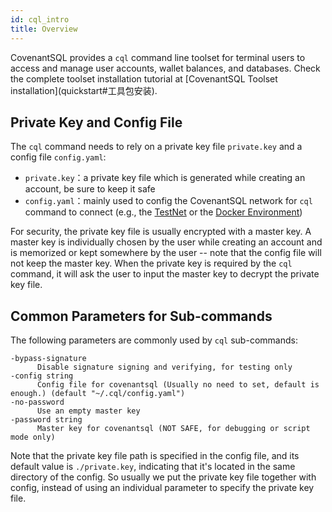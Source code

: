 ```yaml
---
id: cql_intro
title: Overview
---
```


CovenantSQL provides a `cql` command line toolset for terminal users to access and manage user accounts, wallet balances, and databases. Check the complete toolset installation tutorial at \[CovenantSQL Toolset installation\](quickstart#工具包安装).

## Private Key and Config File

The `cql` command needs to rely on a private key file `private.key` and a config file `config.yaml`:

- `private.key`：a private key file which is generated while creating an account, be sure to keep it safe
- `config.yaml`：mainly used to config the CovenantSQL network for `cql` command to connect (e.g., the [TestNet](quickstart) or the [Docker Environment](deployment))

For security, the private key file is usually encrypted with a master key. A master key is individually chosen by the user while creating an account and is memorized or kept somewhere by the user -- note that the config file will not keep the master key. When the private key is required by the `cql` command, it will ask the user to input the master key to decrypt the private key file.

## Common Parameters for Sub-commands

The following parameters are commonly used by `cql` sub-commands:

    -bypass-signature
          Disable signature signing and verifying, for testing only
    -config string
          Config file for covenantsql (Usually no need to set, default is enough.) (default "~/.cql/config.yaml")
    -no-password
          Use an empty master key
    -password string
          Master key for covenantsql (NOT SAFE, for debugging or script mode only)
    

Note that the private key file path is specified in the config file, and its default value is `./private.key`, indicating that it's located in the same directory of the config. So usually we put the private key file together with config, instead of using an individual parameter to specify the private key file.